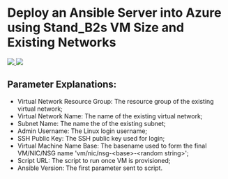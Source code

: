 # Deploy an Ansible Server into Azure using Stand_B2s VM Size and Existing Networks 

<a href="https://portal.azure.com/#create/Microsoft.Template/uri/https%3A%2F%2Fraw.githubusercontent.com%2Fsiaomingjeng%2Fansiblebastincreation%2Fmaster%2Fansible_azure.json" target="_blank">
    <img src="http://azuredeploy.net/deploybutton.png"/>
</a>
<a href="http://armviz.io/#/?load=https%3A%2F%2Fraw.githubusercontent.com%2Fsiaomingjeng%2Fansiblebastincreation%2Fmaster%2Fansible_azure.json" target="_blank">
    <img src="http://armviz.io/visualizebutton.png"/> 
</a>

## Parameter Explanations:
- Virtual Network Resource Group: The resource group of the existing virtual network;
- Virtual Network Name: The name of the existing virtual network;
- Subnet Name: The name the of the existing subnet;
- Admin Username: The Linux login username;
- SSH Public Key: The SSH public key used for login;
- Virtual Machine Name Base: The basename used to form the final VM/NIC/NSG name \'vm/nic/nsg-\<base\>-\<random string\>\';
- Script URL: The script to run once VM is provisioned;
- Ansible Version: The first parameter sent to script.


